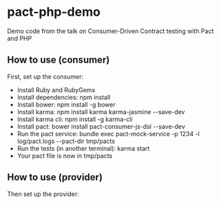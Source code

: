 # pact-php-demo
Demo code from the talk on Consumer-Driven Contract testing with Pact and PHP

## How to use (consumer)
First, set up the consumer:
* Install Ruby and RubyGems
* Install dependencies: npm install
* Install bower: npm install -g bower
* Install karma: npm install karma karma-jasmine --save-dev
* Install karma cli: npm install -g karma-cli
* Install pact: bower install pact-consumer-js-dsl --save-dev
* Run the pact service: bundle exec pact-mock-service -p 1234 -l log/pact.logs --pact-dir tmp/pacts
* Run the tests (in another terminal): karma start
* Your pact file is now in tmp/pacts

## How to use (provider)
Then set up the provider:

